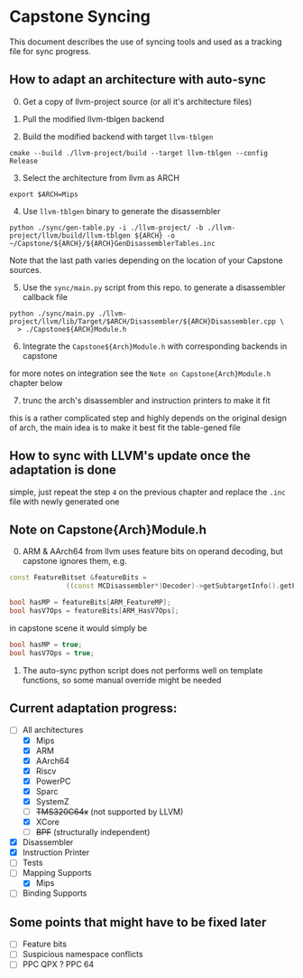 Capstone Syncing
===============

This document describes the use of syncing tools and
used as a tracking file for sync progress.

## How to adapt an architecture with auto-sync

0. Get a copy of llvm-project source (or all it's architecture files)

1. Pull the modified llvm-tblgen backend

2. Build the modified backend with target `llvm-tblgen`
```shell
cmake --build ./llvm-project/build --target llvm-tblgen --config Release
```

3. Select the architecture from llvm as ARCH
```shell
export $ARCH=Mips
```

4. Use `llvm-tblgen` binary to generate the disassembler
```shell
python ./sync/gen-table.py -i ./llvm-project/ -b ./llvm-project/llvm/build/llvm-tblgen ${ARCH} -o ~/Capstone/${ARCH}/${ARCH}GenDisassemblerTables.inc
```

Note that the last path varies depending on the location of your Capstone sources.

5. Use the `sync/main.py` script from this repo. to generate a disassembler callback file
```shell
python ./sync/main.py ./llvm-project/llvm/lib/Target/$ARCH/Disassembler/${ARCH}Disassembler.cpp \
  > ./Capstone${ARCH}Module.h
```

6. Integrate the `Capstone${Arch}Module.h` with corresponding backends in capstone

for more notes on integration see the `Note on Capstone{Arch}Module.h` chapter below

7. trunc the arch's disassembler and instruction printers to make it fit

this is a rather complicated step and highly depends on the original design of arch, the main idea
is to make it best fit the table-gened file

## How to sync with LLVM's update once the adaptation is done

simple, just repeat the step `4` on the previous chapter and replace the `.inc` file with newly generated one

## Note on Capstone{Arch}Module.h

0. ARM & AArch64 from llvm uses feature bits on operand decoding, but capstone ignores them, e.g.
```c++
const FeatureBitset &featureBits =
			  ((const MCDisassembler*)Decoder)->getSubtargetInfo().getFeatureBits();

bool hasMP = featureBits[ARM_FeatureMP];
bool hasV7Ops = featureBits[ARM_HasV7Ops];
```
in capstone scene it would simply be
```c
bool hasMP = true;
bool hasV7Ops = true;
```

1. The auto-sync python script does not performs well on template functions, so some manual override might be needed

## Current adaptation progress:

- [ ] All architectures
    - [x] Mips
    - [x] ARM
    - [x] AArch64
    - [x] Riscv
    - [x] PowerPC
    - [x] Sparc
    - [x] SystemZ
    - [ ] ~~TMS320C64x~~ (not supported by LLVM)
    - [x] XCore
    - [ ] ~~BPF~~ (structurally independent)
- [x] Disassembler
- [x] Instruction Printer
- [ ] Tests
- [ ] Mapping Supports
    - [x] Mips
- [ ] Binding Supports

## Some points that might have to be fixed later

- [ ] Feature bits
- [ ] Suspicious namespace conflicts
- [ ] PPC QPX ? PPC 64
